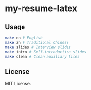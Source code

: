 # my-resume-latex

## Usage

```bash
make en # English
make zh # Traditional Chinese
make slides # Interview slides
make intro # Self-introduction slides
make clean # Clean auxiliary files
```

## License

MIT License.
